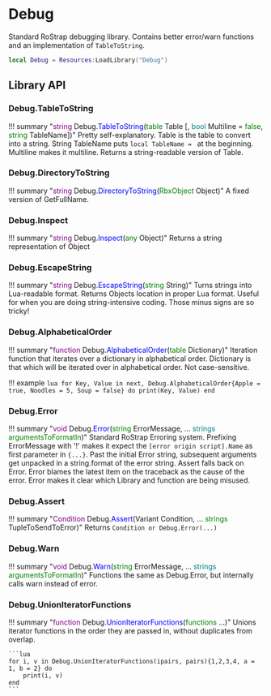 # Debug
Standard RoStrap debugging library. Contains better error/warn functions and an implementation of `TableToString`.

```lua
local Debug = Resources:LoadLibrary("Debug")
```

## Library API

### Debug.TableToString

!!! summary "<span style="color:purple;">string</span> Debug.<span style="color:blue;">TableToString</span>(<span style="color:green;">table</span> Table [, <span style="color:teal;">bool</span> Multiline = <span style="color:green;">false</span>, <span style="color:green;">string</span> TableName])"
	Pretty self-explanatory. Table is the table to convert into a string. String TableName puts `local TableName = ` at the beginning. Multiline makes it multiline. Returns a string-readable version of Table.

### Debug.DirectoryToString

!!! summary "<span style="color:purple;">string</span> Debug.<span style="color:blue;">DirectoryToString</span>(<span style="color:green;">RbxObject</span> Object)"
	 A fixed version of GetFullName.

### Debug.Inspect

!!! summary "<span style="color:purple;">string</span> Debug.<span style="color:blue;">Inspect</span>(<span style="color:green;">any</span> Object)"
	Returns a string representation of Object

### Debug.EscapeString

!!! summary "<span style="color:purple;">string</span> Debug.<span style="color:blue;">EscapeString</span>(<span style="color:green;">string</span> String)"
	Turns strings into Lua-readable format. Returns Objects location in proper Lua format. Useful for when you are doing string-intensive coding. Those minus signs are so tricky!

### Debug.AlphabeticalOrder

!!! summary "<span style="color:purple;">function</span> Debug.<span style="color:blue;">AlphabeticalOrder</span>(<span style="color:green;">table</span> Dictionary)"
	Iteration function that iterates over a dictionary in alphabetical order. Dictionary is that which will be iterated over in alphabetical order. Not case-sensitive.

!!! example
	```lua
	for Key, Value in next, Debug.AlphabeticalOrder{Apple = true, Noodles = 5, Soup = false} do
		print(Key, Value)
	end
	```

### Debug.Error

!!! summary "<span style="color:purple;">void</span> Debug.<span style="color:blue;">Error</span>(<span style="color:green;">string</span> ErrorMessage, ... <span style="color:teal;">strings</span> <span style="color:green;">argumentsToFormatIn</span>)"
	Standard RoStrap Erroring system. Prefixing ErrorMessage with '!' makes it expect the `[error origin script].Name` as first parameter in `{...}`. Past the initial Error string, subsequent arguments get unpacked in a string.format of the error string. Assert falls back on Error. Error blames the latest item on the traceback as the cause of the error. Error makes it clear which Library and function are being misused.

### Debug.Assert

!!! summary "<span style="color:purple;">Condition</span> Debug.<span style="color:blue;">Assert</span>(Variant Condition, ... <span style="color:green;">strings</span> TupleToSendToError)"
	Returns `Condition or Debug.Error(...)`

### Debug.Warn

!!! summary "<span style="color:purple;">void</span> Debug.<span style="color:blue;">Warn</span>(<span style="color:green;">string</span> ErrorMessage, ... <span style="color:teal;">strings</span> <span style="color:green;">argumentsToFormatIn</span>)"
	Functions the same as Debug.Error, but internally calls warn instead of error.

### Debug.UnionIteratorFunctions

!!! summary "<span style="color:purple;">function</span> Debug.<span style="color:blue;">UnionIteratorFunctions</span>(<span style="color:green;">functions</span> ...)"
	Unions iterator functions in the order they are passed in, without duplicates from overlap.

	```lua
	for i, v in Debug.UnionIteratorFunctions(ipairs, pairs){1,2,3,4, a = 1, b = 2} do
		print(i, v)
	end
	```
